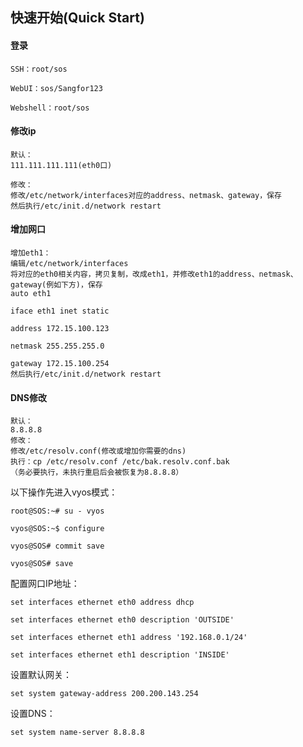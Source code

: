 ## 快速开始\(Quick Start\)

#### **登录**

```
SSH：root/sos

WebUI：sos/Sangfor123

Webshell：root/sos
```

#### **修改ip**

```
默认：
111.111.111.111(eth0口)

修改：
修改/etc/network/interfaces对应的address、netmask、gateway，保存
然后执行/etc/init.d/network restart
```

#### **增加网口**

```
增加eth1：
编辑/etc/network/interfaces
将对应的eth0相关内容，拷贝复制，改成eth1，并修改eth1的address、netmask、gateway(例如下方)，保存
auto eth1

iface eth1 inet static

address 172.15.100.123

netmask 255.255.255.0

gateway 172.15.100.254
然后执行/etc/init.d/network restart
```

#### 

#### **DNS修改**

```
默认：
8.8.8.8
修改：
修改/etc/resolv.conf(修改或增加你需要的dns)
执行：cp /etc/resolv.conf /etc/bak.resolv.conf.bak
（务必要执行，未执行重启后会被恢复为8.8.8.8）
```

以下操作先进入vyos模式：

```
root@SOS:~# su - vyos

vyos@SOS:~$ configure

vyos@SOS# commit save

vyos@SOS# save
```

配置网口IP地址：

```
set interfaces ethernet eth0 address dhcp

set interfaces ethernet eth0 description 'OUTSIDE'

set interfaces ethernet eth1 address '192.168.0.1/24'

set interfaces ethernet eth1 description 'INSIDE'
```

设置默认网关：

`set system gateway-address 200.200.143.254`

设置DNS：

`set system name-server 8.8.8.8`

